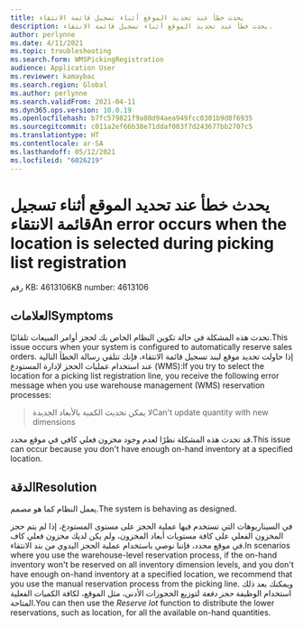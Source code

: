```yaml
---
title: يحدث خطأ عند تحديد الموقع أثناء تسجيل قائمة الانتقاء
description: يحدث خطأ عند تحديد الموقع أثناء تسجيل قائمة الانتقاء.
author: perlynne
ms.date: 4/11/2021
ms.topic: troubleshooting
ms.search.form: WMSPickingRegistration
audience: Application User
ms.reviewer: kamaybac
ms.search.region: Global
ms.author: perlynne
ms.search.validFrom: 2021-04-11
ms.dyn365.ops.version: 10.0.19
ms.openlocfilehash: b7fc579821f9a80d94aea949fcc0301b9d8f6935
ms.sourcegitcommit: c011a2ef66b38e71ddaf003f7d243677bb2707c5
ms.translationtype: HT
ms.contentlocale: ar-SA
ms.lasthandoff: 05/12/2021
ms.locfileid: "6026219"
---
```

# <a name="an-error-occurs-when-the-location-is-selected-during-picking-list-registration"></a><span data-ttu-id="acc91-103">يحدث خطأ عند تحديد الموقع أثناء تسجيل قائمة الانتقاء</span><span class="sxs-lookup"><span data-stu-id="acc91-103">An error occurs when the location is selected during picking list registration</span></span>

<span data-ttu-id="acc91-104">رقم KB: 4613106</span><span class="sxs-lookup"><span data-stu-id="acc91-104">KB number: 4613106</span></span>

## <a name="symptoms"></a><span data-ttu-id="acc91-105">العلامات</span><span class="sxs-lookup"><span data-stu-id="acc91-105">Symptoms</span></span>

<span data-ttu-id="acc91-106">تحدث هذه المشكلة في حالة تكوين النظام الخاص بك لحجز أوامر المبيعات تلقائيًا.</span><span class="sxs-lookup"><span data-stu-id="acc91-106">This issue occurs when your system is configured to automatically reserve sales orders.</span></span> <span data-ttu-id="acc91-107">إذا حاولت تحديد موقع لبند تسجيل قائمة الانتقاء، فإنك تتلقي رسالة الخطأ التالية عند استخدام عمليات الحجز لإدارة المستودع (WMS):</span><span class="sxs-lookup"><span data-stu-id="acc91-107">If you try to select the location for a picking list registration line, you receive the following error message when you use warehouse management (WMS) reservation processes:</span></span>

> <span data-ttu-id="acc91-108">لا يمكن تحديث الكمية بالأبعاد الجديدة</span><span class="sxs-lookup"><span data-stu-id="acc91-108">Can't update quantity with new dimensions</span></span>

<span data-ttu-id="acc91-109">قد تحدث هذه المشكلة نظرًا لعدم وجود مخزون فعلي كافي في موقع محدد.</span><span class="sxs-lookup"><span data-stu-id="acc91-109">This issue can occur because you don't have enough on-hand inventory at a specified location.</span></span>

## <a name="resolution"></a><span data-ttu-id="acc91-110">الدقة</span><span class="sxs-lookup"><span data-stu-id="acc91-110">Resolution</span></span>

<span data-ttu-id="acc91-111">يعمل النظام كما هو مصمم.</span><span class="sxs-lookup"><span data-stu-id="acc91-111">The system is behaving as designed.</span></span>

<span data-ttu-id="acc91-112">في السيناريوهات التي تستخدم فيها عملية الحجز على مستوى المستودع، إذا لم يتم حجز المخزون الفعلي على كافة مستويات أبعاد المخزون، ولم يكن لديك مخزون فعلي كاف في موقع محدد، فإننا نوصي باستخدام عملية الحجز اليدوي من بند الانتقاء.</span><span class="sxs-lookup"><span data-stu-id="acc91-112">In scenarios where you use the warehouse-level reservation process, if the on-hand inventory won't be reserved on all inventory dimension levels, and you don't have enough on-hand inventory at a specified location, we recommend that you use the manual reservation process from the picking line.</span></span> <span data-ttu-id="acc91-113">ويمكنك بعد ذلك استخدام الوظيفة *حجز دفعة* لتوزيع الحجوزات الأدنى، مثل الموقع، لكافة الكميات الفعلية المتاحة.</span><span class="sxs-lookup"><span data-stu-id="acc91-113">You can then use the *Reserve lot* function to distribute the lower reservations, such as location, for all the available on-hand quantities.</span></span>
